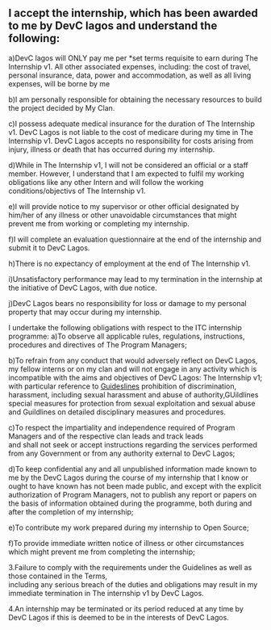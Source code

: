 ## I accept the internship, which has been awarded to me by DevC lagos and understand the following:
a)DevC lagos will ONLY pay me per *set terms requisite to earn  during The Internship v1. All other associated expenses, including: the  cost  of  travel,  personal  insurance, data, power  and accommodation, as well as all living expenses, will be borne by me

b)I am personally responsible for obtaining the necessary resources to build the project decided by My Clan. 

c)I possess adequate medical insurance for the duration of The Internship v1. DevC Lagos is not liable to the cost of medicare during my time in The Internship v1. DevC Lagos  accepts  no  responsibility  for  costs  arising  from injury,  illness  or  death  that  has occurred during my internship. 

d)While in The Internship v1, I  will not be considered an official or  a staff member. 
However, I  understand that I am expected to fulfil my working obligations like any other Intern 
and will follow the working conditions/objectivs of The Internship v1.

e)I  will  provide  notice  to  my  supervisor  or  other  official  designated  by  him/her  of any illness  or  other unavoidable circumstances 
that might prevent me from working or completing my internship.

f)I  will  complete  an  evaluation  questionnaire  at  the  end  of  the internship  and  submit  it  to DevC Lagos.

h)There is no expectancy of employment at the end of The Internship v1.

i)Unsatisfactory performance may lead to my termination in the internship at the initiative of DevC Lagos, with due notice.

j)DevC Lagos  bears  no  responsibility  for  loss  or  damage  to  my  personal  property  that  may  occur  during  my internship.

I undertake the following obligations with respect to the ITC internship programme:
a)To observe all applicable rules, regulations, instructions, procedures and directives of The Program Managers;

b)To refrain from any conduct that would adversely reflect on DevC Lagos, my fellow interns or on my clan and 
will  not  engage  in  any  activity  which  is incompatible  with  the  aims  and  objectives  of  DevC Lagos: The Internship v1;  
with  particular reference to [Guideslines](Clan-Guidelines.md) prohibition of discrimination, harassment, including sexual harassment 
and abuse of authority,GUildlines special measures for protection from sexual exploitation and sexual abuse 
and Guildlines on detailed disciplinary measures and procedures.

c)To respect the impartiality and independence required of Program Managers and of the respective clan leads and track leads  
and shall not seek or  accept instructions regarding the services performed from any  Government or  from any authority external to DevC Lagos;

d)To   keep   confidential   any   and   all   unpublished   information   made   known   to   me   by   the   DevC Lagos  during the course of 
my internship that I know or ought to have known has not been made  public,  and  except  with  the  explicit  authorization  of  Program Managers,
not  to  publish  any  report  or  papers  on  the basis of information obtained during the programme, both during and after the completion of my internship;

e)To contribute my work prepared during my internship to Open Source;

f)To  provide  immediate  written  notice of  illness  or  other  circumstances  which  might  prevent  me  from completing the internship;

3.Failure  to  comply  with  the  requirements  under  the Guidelines as well  as  those  contained  in  the Terms,  
including  any  serious  breach  of  the  duties  and  obligations  may  result  in  my immediate termination in The internship v1 by DevC Lagos.

4.An internship may be terminated or its period reduced at any time by DevC Lagos if this is deemed to be in the interests of DevC Lagos.
